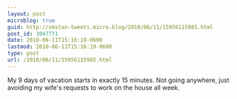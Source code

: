 ```yaml
---
layout: post
microblog: true
guid: http://vmstan-tweets.micro.blog/2010/06/11/15956115985.html
post_id: 3047771
date: 2010-06-11T15:16:19-0600
lastmod: 2010-06-11T15:16:19-0600
type: post
url: /2010/06/11/15956115985.html
---
```

My 9 days of vacation starts in exactly 15 minutes. Not going anywhere, just avoiding my wife's requests to work on the house all week.
